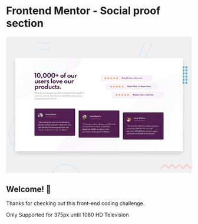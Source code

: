 # Frontend Mentor - Social proof section

![Design preview for the Social proof section coding challenge](./design/desktop-preview.jpg)

## Welcome! 👋

Thanks for checking out this front-end coding challenge.

Only Supported for 375px until 1080 HD Television